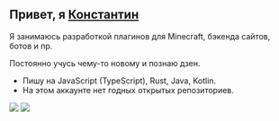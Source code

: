## Привет, я [Константин](https://vk.com/fiwka)

Я занимаюсь разработкой плагинов для Minecraft, бэкенда сайтов, ботов и пр.

Постоянно учусь чему-то новому и познаю дзен.

- Пишу на JavaScript (TypeScript), Rust, Java, Kotlin.
- На этом аккаунте нет годных открытых репозиториев.

![](https://github-readme-stats.vercel.app/api?username=fiwka&show_icons=true&theme=dark&count_private=true&hide_title=true&include_all_commits=true&hide_border=true)
![](https://github-readme-stats.vercel.app/api/top-langs/?username=fiwka&theme=dark&langs_count=10&layout=compact&hide_border=true)
